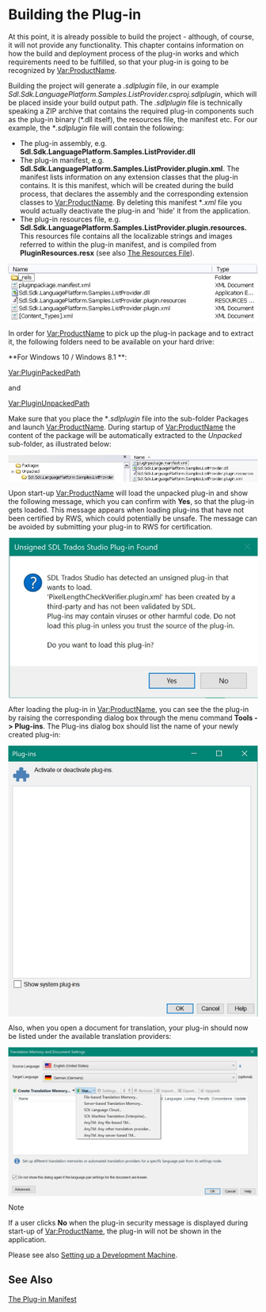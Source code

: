 Building the Plug-in
====
At this point, it is already possible to build the project - although, of course, it will not provide any functionality. This chapter contains information on how the build and deployment process of the plug-in works and which requirements need to be fulfilled, so that your plug-in is going to be recognized by <Var:ProductName>.

Building the project will generate a *.sdlplugin* file, in our example *Sdl.Sdk.LanguagePlatform.Samples.ListProvider.csproj.sdlplugin*, which will be placed inside your build output path. The *.sdlplugin* file is technically speaking a ZIP archive that contains the required plug-in components such as the plug-in binary (*.dll itself), the resources file, the manifest etc. For our example, the **.sdlplugin* file will contain the following:

* The plug-in assembly, e.g. **Sdl.Sdk.LanguagePlatform.Samples.ListProvider.dll**
* The plug-in manifest, e.g. **Sdl.Sdk.LanguagePlatform.Samples.ListProvider.plugin.xml**. The manifest lists information on any extension classes that the plug-in contains. It is this manifest, which will be created during the build process, that declares the assembly and the corresponding extension classes to <Var:ProductName>. By deleting this manifest **.xml* file you would actually deactivate the plug-in and 'hide' it from the application.
* The plug-in resources file, e.g. **Sdl.Sdk.LanguagePlatform.Samples.ListProvider.plugin.resources.** This resources file contains all the localizable strings and images referred to within the plug-in manifest, and is compiled from **PluginResources.resx** (see also [The Resources File](the_resources_file.md)).

<img style="display:block; " src="images/SdlpluginContent.jpg"/>

In order for <Var:ProductName> to pick up the plug-in package and to extract it, the following folders need to be available on your hard drive:

**For Windows 10 / Windows 8.1 **:

<Var:PluginPackedPath>

and

<Var:PluginUnpackedPath>

Make sure that you place the **.sdlplugin* file into the sub-folder Packages and launch <Var:ProductName>. During startup of <Var:ProductName> the content of the package will be automatically extracted to the *Unpacked* sub-folder, as illustrated below:

<img style="display:block; " src="images/PlugInUnpacked.jpg"/>

Upon start-up <Var:ProductName> will load the unpacked plug-in and show the following message, which you can confirm with **Yes**, so that the plug-in gets loaded. This message appears when loading plug-ins that have not been certified by RWS, which could potentially be unsafe. The message can be avoided by submitting your plug-in to RWS for certification.

<img style="display:block; " src="images/PluginUncertified.jpg"/>

After loading the plug-in in <Var:ProductName>, you can see the the plug-in by raising the corresponding dialog box through the menu command **Tools -> Plug-ins**. The Plug-ins dialog box should list the name of your newly created plug-in:

<img style="display:block; " src="images/PluginLoaded.jpg"/>

Also, when you open a document for translation, your plug-in should now be listed under the available translation providers:

<img style="display:block; " src="images/OpenDocumentWithPlugin.jpg"/>

> [!NOTE]
> 
> If a user clicks **No** when the plug-in security message is displayed during start-up of <Var:ProductName>, the plug-in will not be shown in the application.

Please see also [Setting up a Development Machine](../../articles/gettingstarted/setting_up_a_developer_machine.md).

See Also
-----
[The Plug-in Manifest](the_plugin_manifest.md)